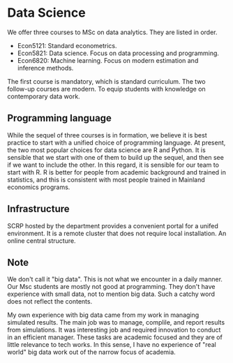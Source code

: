 

# Data Science

We offer three courses to MSc on data analytics. They are listed in order.

* Econ5121: Standard econometrics. 
* Econ5821: Data science. Focus on data processing and programming.
* Econ6820: Machine learning. Focus on modern estimation and inference methods.


The first course is mandatory, which is standard curriculum. The two follow-up 
courses are modern. To equip students with knowledge on contemporary data 
work. 



## Programming language


While the sequel of three courses is in formation, we believe it is best
practice to start with a unified choice of programming language. At present, the
two most popular choices for data science are R and Python. It is sensible
that we start with one of them to build up the sequel, and then see if we
want to include the other. In this regard, it is sensible for our team to
start with R. R is better for people from academic background and trained
in statistics, and this is consistent with most people trained in Mainland
economics programs.

## Infrastructure

SCRP hosted by the department provides a convenient portal for a unifed environment.
It is a remote cluster that does not require local installation. 
An online central structure. 


## Note

We don't call it "big data". This is not what we encounter in a daily manner.
Our Msc students are mostly not good at programming. They don't have experience
with small data, not to mention big data. Such a catchy word does not reflect
the contents.


My own experience with big data came from my work in managing simulated results.
The main job was to manage, complile, and report results from simulations.
It was interesting job and required innovation to conduct in an efficient manager.
These tasks are academic focused and they are of little relevance to tech works.
In this sense, I have no experience of "real world" big data work out of 
the narrow focus of academia.



